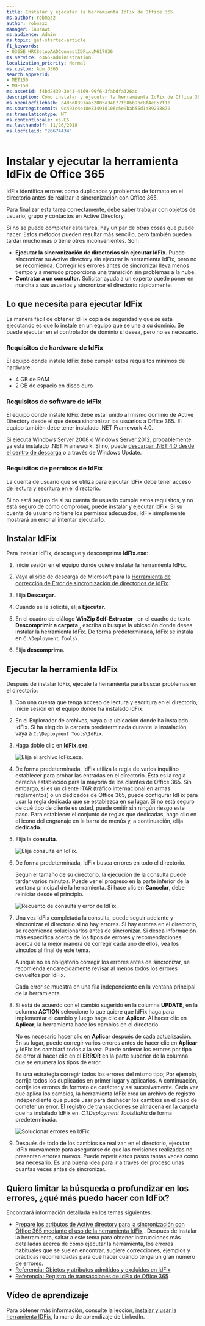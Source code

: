 ```yaml
---
title: Instalar y ejecutar la herramienta IdFix de Office 365
ms.author: robmazz
author: robmazz
manager: laurawi
ms.audience: Admin
ms.topic: get-started-article
f1_keywords:
- O365E_HRCSetupAADConnectIDFixLM617036
ms.service: o365-administration
localization_priority: Normal
ms.custom: Adm_O365
search.appverid:
- MET150
- MOE150
ms.assetid: f4bd2439-3e41-4169-99f6-3fabdfa326ac
description: Cómo instalar y ejecutar la herramienta IdFix de Office 365 para ayudar a limpiar su Active Directory antes de realizar la sincronización con Office 365.
ms.openlocfilehash: c485d8397aa32005a34b77f886b9bc8f4e857f1b
ms.sourcegitcommit: 9c493c4e18e83491d106c5e9bab55d1a89298879
ms.translationtype: MT
ms.contentlocale: es-ES
ms.lasthandoff: 11/26/2018
ms.locfileid: "26674434"
---
```

# <a name="install-and-run-the-office-365-idfix-tool"></a>Instalar y ejecutar la herramienta IdFix de Office 365

IdFix identifica errores como duplicados y problemas de formato en el directorio antes de realizar la sincronización con Office 365. 
  
Para finalizar esta tarea correctamente, debe saber trabajar con objetos de usuario, grupo y contactos en Active Directory.
  
Si no se puede completar esta tarea, hay un par de otras cosas que puede hacer. Estos métodos pueden resultar más sencillo, pero también pueden tardar mucho más o tiene otros inconvenientes. Son:
  
- **Ejecutar la sincronización de directorios sin ejecutar IdFix.** Puede sincronizar su Active directory sin ejecutar la herramienta IdFix, pero no se recomienda. Corregir los errores antes de sincronizar lleva menos tiempo y a menudo proporciona una transición sin problemas a la nube. 
- **Contratar a un consultor.** Solicitar ayuda a un experto puede poner en marcha a sus usuarios y sincronizar el directorio rápidamente. 
    
## <a name="what-you-need-to-run-idfix"></a>Lo que necesita para ejecutar IdFix

La manera fácil de obtener IdFix copia de seguridad y que se está ejecutando es que lo instale en un equipo que se une a su dominio. Se puede ejecutar en el controlador de dominio si desea, pero no es necesario.
  
### <a name="idfix-hardware-requirements"></a>Requisitos de hardware de IdFix

El equipo donde instale IdFix debe cumplir estos requisitos mínimos de hardware:
  
- 4 GB de RAM
- 2 GB de espacio en disco duro
    
### <a name="idfix-software-requirements"></a>Requisitos de software de IdFix

El equipo donde instale IdFix debe estar unido al mismo dominio de Active Directory desde el que desea sincronizar los usuarios a Office 365. El equipo también debe tener instalado .NET Framework 4.0. 
  
Si ejecuta Windows Server 2008 o Windows Server 2012, probablemente ya está instalado .NET Framework. Si no, puede [descargar .NET 4.0 desde el centro de descarga](https://go.microsoft.com/fwlink/p/?LinkId=400475) o a través de Windows Update. 
  
### <a name="idfix-permissions-requirements"></a>Requisitos de permisos de IdFix

La cuenta de usuario que se utiliza para ejecutar IdFix debe tener acceso de lectura y escritura en el directorio.
  
Si no está seguro de si su cuenta de usuario cumple estos requisitos, y no está seguro de cómo comprobar, puede instalar y ejecutar IdFix. Si su cuenta de usuario no tiene los permisos adecuados, IdFix simplemente mostrará un error al intentar ejecutarlo.
  
## <a name="install-idfix"></a>Instalar IdFix

Para instalar IdFix, descargue y descomprima **IdFix.exe**: 
  
1. Inicie sesión en el equipo donde quiere instalar la herramienta IdFix.
    
2. Vaya al sitio de descarga de Microsoft para la [Herramienta de corrección de Error de sincronización de directorios de IdFix](https://go.microsoft.com/fwlink/?linkid=867219).
    
3. Elija **Descargar**.
    
4. Cuando se le solicite, elija **Ejecutar**.
    
5. En el cuadro de diálogo **WinZip Self-Extractor** , en el cuadro de texto **Descomprimir a carpeta** , escriba o busque la ubicación donde desea instalar la herramienta IdFix. De forma predeterminada, IdFix se instala en `C:\Deployment Tools\`. 
    
6. Elija **descomprima**.
    
## <a name="run-the-idfix-tool"></a>Ejecutar la herramienta IdFix

Después de instalar IdFix, ejecute la herramienta para buscar problemas en el directorio:
  
1. Con una cuenta que tenga acceso de lectura y escritura en el directorio, inicie sesión en el equipo donde ha instalado IdFix.
    
2. En el Explorador de archivos, vaya a la ubicación donde ha instalado IdFix. Si ha elegido la carpeta predeterminada durante la instalación, vaya a `C:\Deployment Tools\IdFix`.
    
3. Haga doble clic en **IdFix.exe**. 
    
    ![Elija el archivo IdFix.exe.](media/a9387bbc-991f-41c2-a500-45e3ce574285.JPG)
  
4. De forma predeterminada, IdFix utiliza la regla de varios inquilino establecer para probar las entradas en el directorio. Ésta es la regla derecha establecido para la mayoría de los clientes de Office 365. Sin embargo, si es un cliente ITAR (tráfico internacional en armas reglamentos) o un dedicados de Office 365, puede configurar IdFix para usar la regla dedicada que se establezca en su lugar. Si no está seguro de qué tipo de cliente es usted, puede omitir sin ningún riesgo este paso. Para establecer el conjunto de reglas que dedicadas, haga clic en el icono del engranaje en la barra de menús y, a continuación, elija **dedicado**.
    
5. Elija la **consulta**.
    
    ![Elija consulta en IdFix.](media/a07a7aa7-d0ac-4817-8757-946019813a57.JPG)
  
6. De forma predeterminada, IdFix busca errores en todo el directorio.
    
    Según el tamaño de su directorio, la ejecución de la consulta puede tardar varios minutos. Puede ver el progreso en la parte inferior de la ventana principal de la herramienta. Si hace clic en **Cancelar**, debe reiniciar desde el principio.
    
    ![Recuento de consulta y error de IdFix.](media/da0198a0-7d4d-4afe-a256-e82f1330ada5.JPG)
  
7. Una vez IdFix completada la consulta, puede seguir adelante y sincronizar el directorio si no hay errores. Si hay errores en el directorio, se recomienda solucionarlos antes de sincronizar. Si desea información más específica acerca de los tipos de errores y recomendaciones acerca de la mejor manera de corregir cada uno de ellos, vea los vínculos al final de este tema. 
    
    Aunque no es obligatorio corregir los errores antes de sincronizar, se recomienda encarecidamente revisar al menos todos los errores devueltos por IdFix.
    
    Cada error se muestra en una fila independiente en la ventana principal de la herramienta. 
    
8. Si está de acuerdo con el cambio sugerido en la columna **UPDATE**, en la columna **ACTION** seleccione lo que quiere que IdFix haga para implementar el cambio y luego haga clic en **Aplicar**. Al hacer clic en **Aplicar**, la herramienta hace los cambios en el directorio.
    
    No es necesario hacer clic en **Aplicar** después de cada actualización. En su lugar, puede corregir varios errores antes de hacer clic en **Aplicar** y IdFix las cambiará todos a la vez. Puede ordenar los errores por tipo de error al hacer clic en el **ERROR** en la parte superior de la columna que se enumera los tipos de error. 
    
    Es una estrategia corregir todos los errores del mismo tipo; Por ejemplo, corrija todos los duplicados en primer lugar y aplicarlos. A continuación, corrija los errores de formato de carácter y así sucesivamente. Cada vez que aplica los cambios, la herramienta IdFix crea un archivo de registro independiente que puede usar para deshacer los cambios en el caso de cometer un error. El [registro de transacciones](idfix-transaction-log.md) se almacena en la carpeta que ha instalado IdFix en.  _C:\Deployment Tools\IdFix_ de forma predeterminada. 
    
    ![Solucionar errores en IdFix.](media/5f051070-652c-4be7-98bf-312295e32371.png)
  
9. Después de todo de los cambios se realizan en el directorio, ejecutar IdFix nuevamente para asegurarse de que las revisiones realizadas no presentan errores nuevos. Puede repetir estos pasos tantas veces como sea necesario. Es una buena idea para ir a través del proceso unas cuantas veces antes de sincronizar.
    
## <a name="i-want-to-refine-my-search-or-dig-deeper-into-the-errors-what-else-can-i-do-with-idfix"></a>Quiero limitar la búsqueda o profundizar en los errores, ¿qué más puedo hacer con IdFix?

Encontrará información detallada en los temas siguientes:
  
- [Prepare los atributos de Active directory para la sincronización con Office 365 mediante el uso de la herramienta IdFix](prepare-directory-attributes-for-synch-with-idfix.md) . Después de instalar la herramienta, saltar a este tema para obtener instrucciones más detalladas acerca de cómo ejecutar la herramienta, los errores habituales que se suelen encontrar, sugiere correcciones, ejemplos y prácticas recomendadas para qué hacer cuando tenga un gran número de errores. 
- [Referencia: Objetos y atributos admitidos y excluidos en IdFix](idfix-excluded-and-supported-objects-and-attributes.md)  
- [Referencia: Registro de transacciones de IdFix de Office 365](idfix-transaction-log.md)
    
## <a name="video-training"></a>Vídeo de aprendizaje

Para obtener más información, consulte la lección, [instalar y usar la herramienta IDFix](https://support.office.com/article/install-and-use-the-idfix-tool-4d81d73c-f172-4fd5-8542-f601c0c96aa9?ui=en-US&rs=en-US&ad=US), la mano de aprendizaje de LinkedIn.
  


